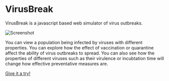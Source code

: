 # VirusBreak
VirusBreak is a javascript based web simulator of virus outbreaks.

![Screenshot](https://raw.githubusercontent.com/s-andrews/virusbreak/master/www/screenshot.png)

You can view a population being infected by viruses with different properties.  You can explore how the effect of vaccination or quarantine affect the ability of virus outbreaks to spread. You can also see how the properties of different viruses such as their virulence or incubtation time will change how effective preventative measures are.

[Give it a try!](https://s-andrews.github.io/virusbreak/www/)
